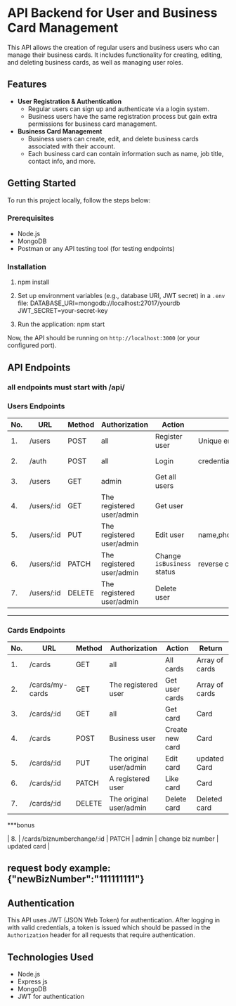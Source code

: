 # API Backend for User and Business Card Management

This API allows the creation of regular users and business users who can manage their business cards. It includes functionality for creating, editing, and deleting business cards, as well as managing user roles.

## Features
- **User Registration & Authentication**
  - Regular users can sign up and authenticate via a login system.
  - Business users have the same registration process but gain extra permissions for business card management.
- **Business Card Management**
  - Business users can create, edit, and delete business cards associated with their account.
  - Each business card can contain information such as name, job title, contact info, and more.
  
## Getting Started

To run this project locally, follow the steps below:

### Prerequisites
- Node.js
- MongoDB 
- Postman or any API testing tool (for testing endpoints)

### Installation
1. npm install

3. Set up environment variables (e.g., database URI, JWT secret) in a `.env` file:
   DATABASE_URI=mongodb://localhost:27017/yourdb
   JWT_SECRET=your-secret-key

4. Run the application:
   npm start


Now, the API should be running on `http://localhost:3000` (or your configured port).

## API Endpoints
### all endpoints must start with /api/

### Users Endpoints

| No. | URL          | Method | Authorization             | Action                        | Notice                  | Return            |
|-----|--------------|--------|---------------------------|-------------------------------|------------------------ |-------------------|
| 1.  | /users       | POST   | all                       | Register user                 | Unique email            | the user created  |
| 2.  | /auth        | POST   | all                       | Login                         | credentials             |  Encrypted token  |
| 3.  | /users       | GET    | admin                     | Get all users                 |                         | Array of users    |
| 4.  | /users/:id   | GET    | The registered user/admin | Get user                      |                         | User              |
| 5.  | /users/:id   | PUT    | The registered user/admin | Edit user                     | name,phone,address,image| User              |
| 6.  | /users/:id   | PATCH  | The registered user/admin | Change `isBusiness` status    | reverse current status  | User              |
| 7.  | /users/:id   | DELETE | The registered user/admin | Delete user                   |                         | Deleted user      |

---

### Cards Endpoints
| No. | URL                        | Method | Authorization                | Action           | Return           |
|-----|----------------------------|--------|------------------------------|------------------|------------------|
| 1.  | /cards                     | GET    | all                          | All cards        | Array of cards   |
| 2.  | /cards/my-cards            | GET    | The registered user          | Get user cards   | Array of cards   |
| 3.  | /cards/:id                 | GET    | all                          | Get card         | Card             |
| 4.  | /cards                     | POST   | Business user                | Create new card  | Card             |
| 5.  | /cards/:id                 | PUT    | The original user/admin      | Edit card        | updated Card     |
| 6.  | /cards/:id                 | PATCH  | A registered user            | Like card        | Card             |
| 7.  | /cards/:id                 | DELETE | The original user/admin      | Delete card      | Deleted card     |

***bonus

| 8.    | /cards/biznumberchange/:id   | PATCH    | admin                        | change biz number   | updated card       |

request body example: {"newBizNumber":"111111111"}
---


## Authentication
This API uses JWT (JSON Web Token) for authentication. After logging in with valid credentials, a token is issued which should be passed in the `Authorization` header for all requests that require authentication.


## Technologies Used
- Node.js
- Express js
- MongoDB
- JWT for authentication

